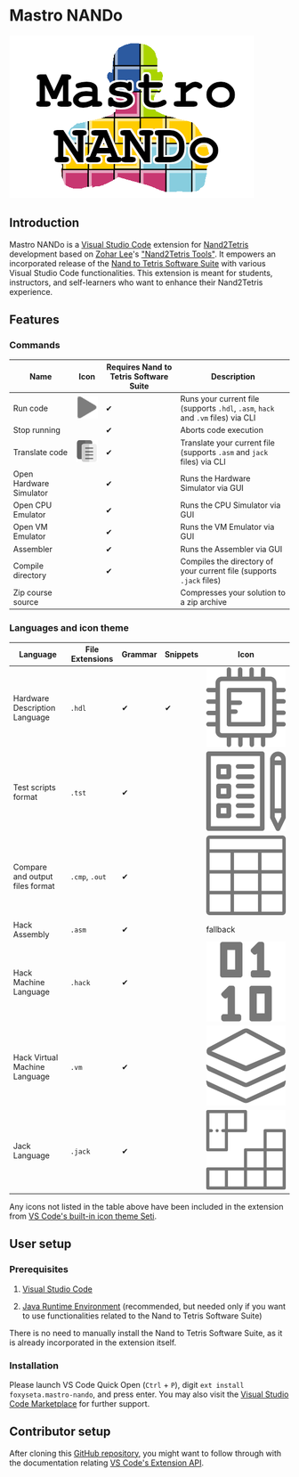 # Mastro NANDo

![Mastro NANDo Logo](images/icon.png)

## Introduction

Mastro NANDo is a [Visual Studio Code](https://code.visualstudio.com/) extension for [Nand2Tetris](https://www.nand2tetris.org/) development based on [Zohar Lee](https://github.com/leafvmaple/)'s ["Nand2Tetris Tools"](https://github.com/leafvmaple/vscode-nand2tetris).
It empowers an incorporated release of the [Nand to Tetris Software Suite](https://www.nand2tetris.org/software) with various Visual Studio Code functionalities. This extension is meant for students, instructors, and self-learners who want to enhance their Nand2Tetris experience.

## Features

### Commands

Name | Icon | Requires Nand to Tetris Software Suite | Description
---- | ---- | ------------------------------- | -----------
Run code | ![Run Code button](images/button.png) | ✔︎ | Runs your current file (supports `.hdl`, `.asm`, `hack` and `.vm` files) via CLI
Stop running | | ✔︎ | Aborts code execution
Translate code | ![Translate Code button](images/button2.png) | ✔︎ | Translate your current file (supports `.asm` and `jack` files) via CLI
Open Hardware Simulator | | ✔︎ | Runs the Hardware Simulator via GUI
Open CPU Emulator | | ✔︎ | Runs the CPU Simulator via GUI
Open VM Emulator | | ✔︎ | Runs the VM Emulator via GUI
Assembler | | ✔︎ | Runs the Assembler via GUI
Compile directory | | ✔︎ | Compiles the directory of your current file (supports `.jack` files)
Zip course source | | | Compresses your solution to a zip archive

### Languages and icon theme

Language | File Extensions | Grammar | Snippets | Icon
-------- | --------------- | ------- | -------- | ----
Hardware Description Language | `.hdl` | ✔︎ | ✔︎ | ![Hardware Description Language icon](./fileicons/images/hdl.svg)
Test scripts format | `.tst` | ✔︎ | | ![Test scripts format icon](./fileicons/images/tst.svg)
Compare and output files format | `.cmp`, `.out` | ✔︎ | | ![Compare and output files format icon](./fileicons/images/cmp-out.svg)
Hack Assembly | `.asm` | ✔︎ | | fallback
Hack Machine Language | `.hack` | ✔︎ | | ![Hack Machine Language icon](./fileicons/images/hack.svg)
Hack Virtual Machine Language | `.vm` | ✔︎ | | ![Hack Virtual Machine Language icon](./fileicons/images/vm.svg)
Jack Language | `.jack` | ✔︎ | | ![jack Language icon](./fileicons/images/jack.svg)

Any icons not listed in the table above have been included in the extension from [VS Code's built-in icon theme Seti](https://github.com/microsoft/vscode/tree/master/extensions/theme-seti).

## User setup

### Prerequisites

1. [Visual Studio Code](https://code.visualstudio.com/Download)

1. [Java Runtime Environment](https://www.java.com/en/download/) (recommended, but needed only if you want to use functionalities related to the Nand to Tetris Software Suite)

There is no need to manually install the Nand to Tetris Software Suite, as it is already incorporated in the extension itself.

### Installation

Please launch VS Code Quick Open (`Ctrl` + `P`), digit `ext install foxyseta.mastro-nando`, and press enter.
You may also visit the [Visual Studio Code Marketplace](https://marketplace.visualstudio.com/items/foxyseta/mastro-nando) for further support.

## Contributor setup

After cloning this [GitHub repository](https://github.com/foxyseta/mastro-nando), you might want to follow through with the documentation relating [VS Code's Extension API](https://code.visualstudio.com/api).
